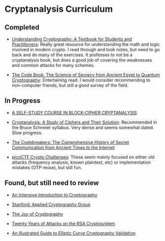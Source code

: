 # Cryptanalysis Curriculum

## Completed

- [Understanding Cryptography: A Textbook for Students and Practitioners](https://www.amazon.com/dp/3642446493): Really great resource for understanding the math and logic involved in modern crypto. I read through and took notes, but need to go back and do many of the exercises. It professes to not be a cryptanalysis book, but does a good job of covering the weaknesses and common attacks for many schemes.

- [The Code Book: The Science of Secrecy from Ancient Egypt to Quantum Cryptography](https://www.amazon.com/dp/0385495323): Entertaining read. I would consider recommending to non-computer friends, but still a good survey of the field.

## In Progress

- [A SELF-STUDY COURSE IN BLOCK-CIPHER CRYPTANALYSIS](https://www.schneier.com/wp-content/uploads/2016/02/paper-self-study.pdf)

- [Cryptanalysis: A Study of Ciphers and Their Solution](https://www.amazon.com/dp/0486200973): Recommended in the Bruce Schneier syllabus. Very dense and seems somewhat dated. Slow progress.

- [The Codebreakers: The Comprehensive History of Secret Communication from Ancient Times to the Internet](https://www.amazon.com/dp/0684831309)

- [picoCTF Crypto Challenges](https://play.picoctf.org/practice?category=2&page=1): These seem mainly focused on either old attacks (frequency analysis, known plaintext, etc) or implementation mistakes (OTP reuse), but still fun.

## Found, but still need to review

- [An Intensive Introduction to Cryptography](https://intensecrypto.org/public/)

- [Stanford: Applied Cryptography Group](https://crypto.stanford.edu)

- [The Joy of Cryptography](https://joyofcryptography.com)

- [Twenty Years of Attacks on the RSA Cryptosystem](https://www.ams.org/notices/199902/boneh.pdf)

- [An Illustrated Guide to Elliptic Curve Cryptography Validation](https://research.nccgroup.com/2021/11/18/an-illustrated-guide-to-elliptic-curve-cryptography-validation/)
